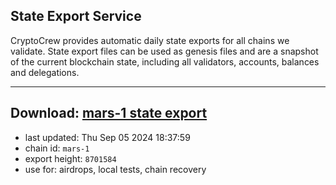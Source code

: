## State Export Service
CryptoCrew provides automatic daily state exports for all chains we validate. State export files can be used as genesis files and are a snapshot of the current blockchain state, including all validators, accounts, balances and delegations.

---
**Download: [mars-1 state export](https://dl-eu2.ccvalidators.com/SERVICE/mars/mars-1_export_8701584.json)**
---

- last updated: Thu Sep 05 2024 18:37:59
- chain id: `mars-1`
- export height: `8701584`
- use for: airdrops, local tests, chain recovery
